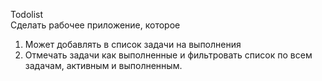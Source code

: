 Todolist <br /> 
Сделать рабочее приложение, которое <br />
1) Может добавлять в список задачи на выполнения <br />
2) Отмечать задачи как выполненные и фильтровать список по всем задачам, активным и выполненным.